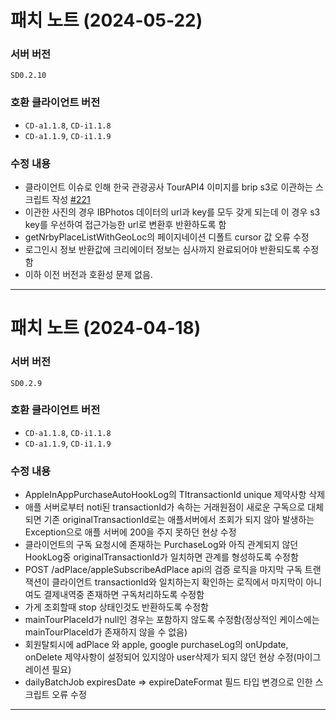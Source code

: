 # 패치 노트 (2024-05-22)

### 서버 버전

`SD0.2.10`

### 호환 클라이언트 버전

- `CD-a1.1.8`, `CD-i1.1.8`
- `CD-a1.1.9`, `CD-i1.1.9`

### 수정 내용

- 클라이언트 이슈로 인해 한국 관광공사 TourAPI4 이미지를 brip s3로 이관하는 스크립트 작성 [#221](https://github.com/idealbloom/TravelIt-RN/issues/221)
- 이관한 사진의 경우 IBPhotos 데이터의 url과 key를 모두 갖게 되는데 이 경우 s3 key를 우선하여 접근가능한 url로 변환후 반환하도록 함
- getNrbyPlaceListWithGeoLoc의 페이지네이션 디폴트 cursor 값 오류 수정
- 로그인시 정보 반환값에 크리에이터 정보는 심사까지 완료되어야 반환되도록 수정함
- 이하 이전 버전과 호환성 문제 없음.

---

# 패치 노트 (2024-04-18)

### 서버 버전

`SD0.2.9`

### 호환 클라이언트 버전

- `CD-a1.1.8`, `CD-i1.1.8`
- `CD-a1.1.9`, `CD-i1.1.9`

### 수정 내용

- AppleInAppPurchaseAutoHookLog의 TItransactionId unique 제약사항 삭제
- 애플 서버로부터 noti된 transactionId가 속하는 거래원점이 새로운 구독으로 대체되면 기존 originalTransactionId로는 애플서버에서 조회가 되지 않아 발생하는 Exception으로 애플 서버에 200을 주지 못하던 현상 수정
- 클라이언트의 구독 요청시에 존재하는 PurchaseLog와 아직 관계되지 않던 HookLog중 originalTransactionId가 일치하면 관계를 형성하도록 수정함
- POST /adPlace/appleSubscribeAdPlace api의 검증 로직을 마지막 구독 트랜잭션이 클라이언트 transactionId와 일치하는지 확인하는 로직에서 마지막이 아니여도 결제내역중 존재하면 구독처리하도록 수정함
- 가게 조회할때 stop 상태인것도 반환하도록 수정함
- mainTourPlaceId가 null인 경우는 포함하지 않도록 수정함(정상적인 케이스에는 mainTourPlaceId가 존재하지 않을 수 없음)
- 회원탈퇴시에 adPlace 와 apple, google purchaseLog의 onUpdate, onDelete 제약사항이 설정되어 있지않아 user삭제가 되지 않던 현상 수정(마이그레이션 필요)
- dailyBatchJob expiresDate => expireDateFormat 필드 타입 변경으로 인한 스크립트 오류 수정

---
